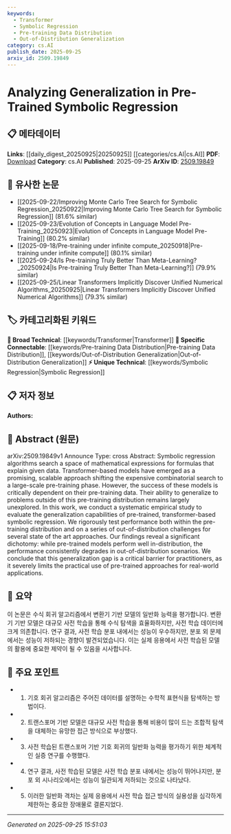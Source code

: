 ```yaml
---
keywords:
  - Transformer
  - Symbolic Regression
  - Pre-training Data Distribution
  - Out-of-Distribution Generalization
category: cs.AI
publish_date: 2025-09-25
arxiv_id: 2509.19849
---
```


<!-- KEYWORD_LINKING_METADATA:
{
  "processed_timestamp": "2025-09-25T15:51:03.038500",
  "vocabulary_version": "1.0",
  "selected_keywords": [
    "Transformer",
    "Symbolic Regression",
    "Pre-training Data Distribution",
    "Out-of-Distribution Generalization"
  ],
  "rejected_keywords": [],
  "similarity_scores": {
    "Transformer": 0.85,
    "Symbolic Regression": 0.8,
    "Pre-training Data Distribution": 0.75,
    "Out-of-Distribution Generalization": 0.78
  },
  "extraction_method": "AI_prompt_based",
  "budget_applied": true,
  "candidates_json": {
    "candidates": [
      {
        "surface": "Transformer-based models",
        "canonical": "Transformer",
        "aliases": [
          "Transformer models",
          "Transformer architecture"
        ],
        "category": "broad_technical",
        "rationale": "Transformers are a foundational technology in machine learning, linking well with a wide range of topics.",
        "novelty_score": 0.45,
        "connectivity_score": 0.9,
        "specificity_score": 0.7,
        "link_intent_score": 0.85
      },
      {
        "surface": "Symbolic regression",
        "canonical": "Symbolic Regression",
        "aliases": [
          "Symbolic formula discovery"
        ],
        "category": "unique_technical",
        "rationale": "Symbolic regression is a specialized area of study that connects to mathematical modeling and data fitting.",
        "novelty_score": 0.75,
        "connectivity_score": 0.65,
        "specificity_score": 0.85,
        "link_intent_score": 0.8
      },
      {
        "surface": "Pre-training distribution",
        "canonical": "Pre-training Data Distribution",
        "aliases": [
          "Training data distribution"
        ],
        "category": "specific_connectable",
        "rationale": "Understanding data distribution is crucial for evaluating model generalization and performance.",
        "novelty_score": 0.6,
        "connectivity_score": 0.7,
        "specificity_score": 0.78,
        "link_intent_score": 0.75
      },
      {
        "surface": "Out-of-distribution challenges",
        "canonical": "Out-of-Distribution Generalization",
        "aliases": [
          "OOD challenges",
          "Generalization beyond training"
        ],
        "category": "specific_connectable",
        "rationale": "Out-of-distribution generalization is a critical aspect of model robustness and applicability.",
        "novelty_score": 0.68,
        "connectivity_score": 0.72,
        "specificity_score": 0.82,
        "link_intent_score": 0.78
      }
    ],
    "ban_list_suggestions": [
      "generalization",
      "performance",
      "practitioners"
    ]
  },
  "decisions": [
    {
      "candidate_surface": "Transformer-based models",
      "resolved_canonical": "Transformer",
      "decision": "linked",
      "scores": {
        "novelty": 0.45,
        "connectivity": 0.9,
        "specificity": 0.7,
        "link_intent": 0.85
      }
    },
    {
      "candidate_surface": "Symbolic regression",
      "resolved_canonical": "Symbolic Regression",
      "decision": "linked",
      "scores": {
        "novelty": 0.75,
        "connectivity": 0.65,
        "specificity": 0.85,
        "link_intent": 0.8
      }
    },
    {
      "candidate_surface": "Pre-training distribution",
      "resolved_canonical": "Pre-training Data Distribution",
      "decision": "linked",
      "scores": {
        "novelty": 0.6,
        "connectivity": 0.7,
        "specificity": 0.78,
        "link_intent": 0.75
      }
    },
    {
      "candidate_surface": "Out-of-distribution challenges",
      "resolved_canonical": "Out-of-Distribution Generalization",
      "decision": "linked",
      "scores": {
        "novelty": 0.68,
        "connectivity": 0.72,
        "specificity": 0.82,
        "link_intent": 0.78
      }
    }
  ]
}
-->

# Analyzing Generalization in Pre-Trained Symbolic Regression

## 📋 메타데이터

**Links**: [[daily_digest_20250925|20250925]] [[categories/cs.AI|cs.AI]]
**PDF**: [Download](https://arxiv.org/pdf/2509.19849.pdf)
**Category**: cs.AI
**Published**: 2025-09-25
**ArXiv ID**: [2509.19849](https://arxiv.org/abs/2509.19849)

## 🔗 유사한 논문
- [[2025-09-22/Improving Monte Carlo Tree Search for Symbolic Regression_20250922|Improving Monte Carlo Tree Search for Symbolic Regression]] (81.6% similar)
- [[2025-09-23/Evolution of Concepts in Language Model Pre-Training_20250923|Evolution of Concepts in Language Model Pre-Training]] (80.2% similar)
- [[2025-09-18/Pre-training under infinite compute_20250918|Pre-training under infinite compute]] (80.1% similar)
- [[2025-09-24/Is Pre-training Truly Better Than Meta-Learning?_20250924|Is Pre-training Truly Better Than Meta-Learning?]] (79.9% similar)
- [[2025-09-25/Linear Transformers Implicitly Discover Unified Numerical Algorithms_20250925|Linear Transformers Implicitly Discover Unified Numerical Algorithms]] (79.3% similar)

## 🏷️ 카테고리화된 키워드
**🧠 Broad Technical**: [[keywords/Transformer|Transformer]]
**🔗 Specific Connectable**: [[keywords/Pre-training Data Distribution|Pre-training Data Distribution]], [[keywords/Out-of-Distribution Generalization|Out-of-Distribution Generalization]]
**⚡ Unique Technical**: [[keywords/Symbolic Regression|Symbolic Regression]]

## 📋 저자 정보

**Authors:** 

## 📄 Abstract (원문)

arXiv:2509.19849v1 Announce Type: cross 
Abstract: Symbolic regression algorithms search a space of mathematical expressions for formulas that explain given data. Transformer-based models have emerged as a promising, scalable approach shifting the expensive combinatorial search to a large-scale pre-training phase. However, the success of these models is critically dependent on their pre-training data. Their ability to generalize to problems outside of this pre-training distribution remains largely unexplored. In this work, we conduct a systematic empirical study to evaluate the generalization capabilities of pre-trained, transformer-based symbolic regression. We rigorously test performance both within the pre-training distribution and on a series of out-of-distribution challenges for several state of the art approaches. Our findings reveal a significant dichotomy: while pre-trained models perform well in-distribution, the performance consistently degrades in out-of-distribution scenarios. We conclude that this generalization gap is a critical barrier for practitioners, as it severely limits the practical use of pre-trained approaches for real-world applications.

## 📝 요약

이 논문은 수식 회귀 알고리즘에서 변환기 기반 모델의 일반화 능력을 평가합니다. 변환기 기반 모델은 대규모 사전 학습을 통해 수식 탐색을 효율화하지만, 사전 학습 데이터에 크게 의존합니다. 연구 결과, 사전 학습 분포 내에서는 성능이 우수하지만, 분포 외 문제에서는 성능이 저하되는 경향이 발견되었습니다. 이는 실제 응용에서 사전 학습된 모델의 활용에 중요한 제약이 될 수 있음을 시사합니다.

## 🎯 주요 포인트

- 1. 기호 회귀 알고리즘은 주어진 데이터를 설명하는 수학적 표현식을 탐색하는 방법이다.
- 2. 트랜스포머 기반 모델은 대규모 사전 학습을 통해 비용이 많이 드는 조합적 탐색을 대체하는 유망한 접근 방식으로 부상했다.
- 3. 사전 학습된 트랜스포머 기반 기호 회귀의 일반화 능력을 평가하기 위한 체계적인 실증 연구를 수행했다.
- 4. 연구 결과, 사전 학습된 모델은 사전 학습 분포 내에서는 성능이 뛰어나지만, 분포 외 시나리오에서는 성능이 일관되게 저하되는 것으로 나타났다.
- 5. 이러한 일반화 격차는 실제 응용에서 사전 학습 접근 방식의 실용성을 심각하게 제한하는 중요한 장애물로 결론지었다.


---

*Generated on 2025-09-25 15:51:03*